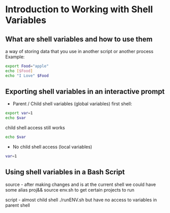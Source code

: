 # Introduction to Working with Shell Variables
  
## What are shell variables and how to use them
a way of storing data that you use in another script or another process
Example:
```bash
export Food="apple"
echo [$Food]
echo "I Love" $Food
```  
## Exporting shell variables in an interactive prompt 
- Parent / Child shell variables (global variables)
first shell:
```bash
export var=1
echo $var
```
child shell access still works 
```bash
echo $var
```
- No child shell access (local variables)
```bash
var=1
```  
## Using shell variables in a Bash Script
source - after making changes and is at the current shell
we could have some alias proj&& source env.sh to get certain projects to run  
  
script - almost child shell 
./runENV.sh but have no access to variables in parent shell 
